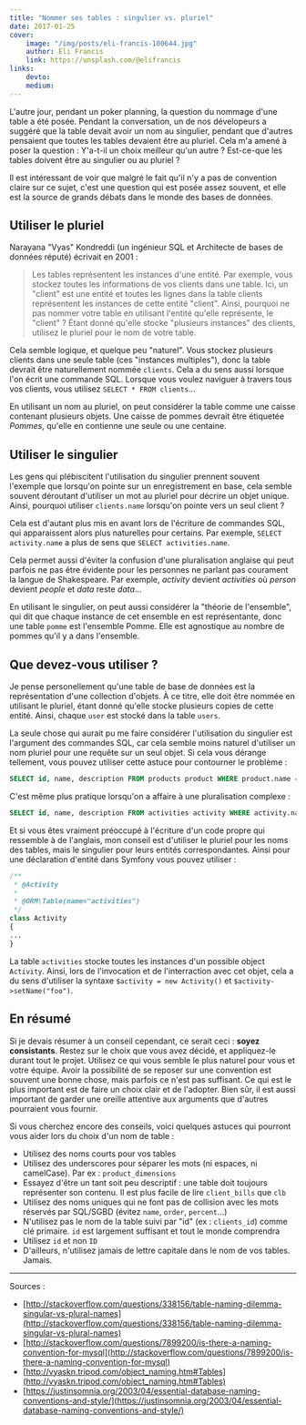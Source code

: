 ```yaml
---
title: "Nommer ses tables : singulier vs. pluriel"
date: 2017-01-25
cover:
    image: "/img/posts/eli-francis-100644.jpg"
    author: Eli Francis
    link: https://unsplash.com/@elifrancis
links:
    devto:
    medium:
---
```

L'autre jour, pendant un poker planning, la question du nommage d'une table a été posée. Pendant la conversation, un de nos dévelopeurs a suggéré que la table devait avoir un nom au singulier, pendant que d'autres pensaient que toutes les tables devaient être au pluriel. Cela m'a amené à poser la question : Y'a-t-il un choix meilleur qu'un autre ? Est-ce-que les tables doivent être au singulier ou au pluriel ?

Il est intéressant de voir que malgré le fait qu'il n'y a pas de convention claire sur ce sujet, c'est une question qui est posée assez souvent, et elle est la source de grands débats dans le monde des bases de données.

## Utiliser le pluriel

Narayana "Vyas" Kondreddi (un ingénieur SQL et Architecte de bases de données réputé) écrivait en 2001 :

> Les tables représentent les instances d'une entité. Par exemple, vous stockez toutes les informations de vos clients dans une table. Ici, un "client" est une entité et toutes les lignes dans la table clients représentent les instances de cette entité "client". Ainsi, pourquoi ne pas nommer votre table en utilisant l'entité qu'elle représente, le "client" ? Étant donné qu'elle stocke "plusieurs instances" des clients, utilisez le pluriel pour le nom de votre table.

Cela semble logique, et quelque peu "naturel". Vous stockez plusieurs clients dans une seule table (ces "instances multiples"), donc la table devrait être naturellement nommée `clients`. Cela a du sens aussi lorsque l'on écrit une commande SQL. Lorsque vous voulez naviguer à travers tous vos clients, vous utilisez `SELECT * FROM clients`...

En utilisant un nom au pluriel, on peut considérer la table comme une caisse contenant plusieurs objets. Une caisse de pommes devrait être étiquetée *Pommes*, qu'elle en contienne une seule ou une centaine.

## Utiliser le singulier

Les gens qui plébiscitent l'utilisation du singulier prennent souvent l'exemple que lorsqu'on pointe sur un enregistrement en base, cela semble souvent déroutant d'utiliser un mot au pluriel pour décrire un objet unique. Ainsi, pourquoi utiliser `clients.name` lorsqu'on pointe vers un seul client ?

Cela est d'autant plus mis en avant lors de l'écriture de commandes SQL, qui apparaissent alors plus naturelles pour certains. Par exemple, `SELECT activity.name` a plus de sens que `SELECT activities.name`.

Cela permet aussi d'éviter la confusion d'une pluralisation  anglaise qui peut parfois ne pas être évidente pour les personnes ne parlant pas courament la langue de Shakespeare. Par exemple, *activity* devient *activities* où *person* devient *people* et *data* reste *data*...

En utilisant le singulier, on peut aussi considérer la "théorie de l'ensemble", qui dit que chaque instance de cet ensemble en est représentante, donc une table `pomme` est l'ensemble Pomme. Elle est agnostique au nombre de pommes qu'il y a dans l'ensemble.

## Que devez-vous utiliser ?

Je pense personellement qu'une table de base de données est la représentation d'une collection d'objets. À ce titre, elle doit être nommée en utilisant le pluriel, étant donné qu'elle stocke plusieurs copies de cette entité. Ainsi, chaque `user` est stocké dans la table `users`.

La seule chose qui aurait pu me faire considérer l'utilisation du singulier est l'argument des commandes SQL, car cela semble moins naturel d'utiliser un nom pluriel pour une requête sur un seul objet. Si cela vous dérange tellement, vous pouvez utiliser cette astuce pour contourner le problème :

```SQL
SELECT id, name, description FROM products product WHERE product.name = 'foo' AND product.description = 'bar'
```

C'est même plus pratique lorsqu'on a affaire à une pluralisation complexe :

```SQL
SELECT id, name, description FROM activities activity WHERE activity.name = 'foo' AND activity.description = 'bar'
```

Et si vous êtes vraiment préoccupé à l'écriture d'un code propre qui ressemble à de l'anglais, mon conseil est d'utiliser le pluriel pour les noms des tables, mais le singulier pour leurs entités correspondantes. Ainsi pour une déclaration d'entité dans Symfony vous pouvez utiliser :

```php
/**
 * @Activity
 *
 * @ORM\Table(name="activities")
 */
class Activity
{
...
}
```

La table `activities` stocke toutes les instances d'un possible object `Activity`. Ainsi, lors de l'invocation et de l'interraction avec cet objet, cela a du sens d'utiliser la syntaxe `$activity = new Activity()` et `$activity->setName("foo")`.

## En résumé

Si je devais résumer à un conseil cependant, ce serait ceci : **soyez consistants**. Restez sur le choix que vous avez décidé, et appliquez-le durant tout le projet. Utilisez ce qui vous semble le plus naturel pour vous et votre équipe. Avoir la possibilité de se reposer sur une convention est souvent une bonne chose, mais parfois ce n'est pas suffisant. Ce qui est le plus important est de faire un choix clair et de l'adopter. Bien sûr, il est aussi important de garder une oreille attentive aux arguments que d'autres pourraient vous fournir.

Si vous cherchez encore des conseils, voici quelques astuces qui pourront vous aider lors du choix d'un nom de table :

- Utilisez des noms courts pour vos tables
- Utilisez des underscores pour séparer les mots (ni espaces, ni camelCase). Par ex : `product_dimensions`
- Essayez d'être un tant soit peu descriptif : une table doit toujours représenter son contenu. Il est plus facile de lire `client_bills` que `clb`
- Utilisez des noms uniques qui ne font pas de collision avec les mots réservés par SQL/SGBD (évitez `name`, `order`, `percent`...)
- N'utilisez pas le nom de la table suivi par "id" (ex : `clients_id`) comme clé primaire. `id` est largement suffisant et tout le monde comprendra
- Utilisez `id` et non `ID`
- D'ailleurs, n'utilisez jamais de lettre capitale dans le nom de vos tables. Jamais.

---

Sources :

- [http://stackoverflow.com/questions/338156/table-naming-dilemma-singular-vs-plural-names](http://stackoverflow.com/questions/338156/table-naming-dilemma-singular-vs-plural-names)
- [http://stackoverflow.com/questions/7899200/is-there-a-naming-convention-for-mysql](http://stackoverflow.com/questions/7899200/is-there-a-naming-convention-for-mysql)
- [http://vyaskn.tripod.com/object_naming.htm#Tables](http://vyaskn.tripod.com/object_naming.htm#Tables)
- [https://justinsomnia.org/2003/04/essential-database-naming-conventions-and-style/](https://justinsomnia.org/2003/04/essential-database-naming-conventions-and-style/)
